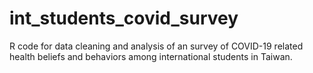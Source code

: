 # int_students_covid_survey
R code for data cleaning and analysis of an survey of COVID-19 related health beliefs and behaviors among international students in Taiwan. 

<a img scr="https://github.com/Russell-Shean/int_students_covid_survey/raw/main/figures/responseplot1.jpeg">
